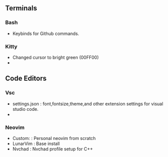 ## Terminals
### Bash
* Keybinds for Github commands.

### Kitty
* Changed cursor to bright green (00FF00)
* 
## Code Editors

### Vsc
* settings.json : font,fontsize,theme,and other extension settings for visual studio code.
* 
### Neovim  
* Custom: : Personal neovim from scratch 
* LunarVim : Base install  
* Nvchad : Nvchad profile setup for C++
